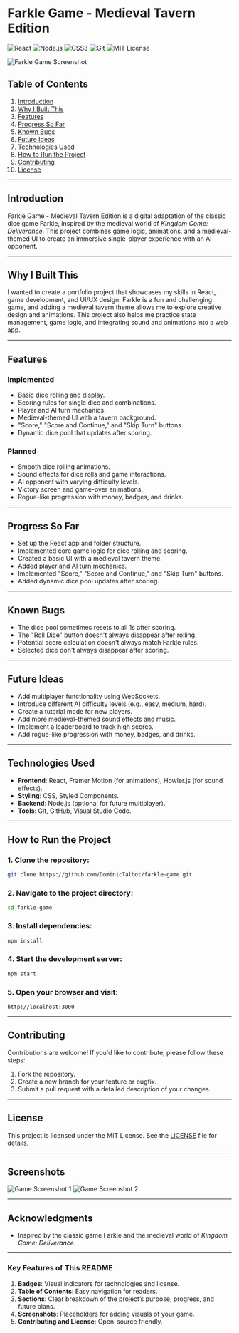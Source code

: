# Farkle Game - Medieval Tavern Edition

![React](https://img.shields.io/badge/React-20232A?style=for-the-badge&logo=react&logoColor=61DAFB)
![Node.js](https://img.shields.io/badge/Node.js-43853D?style=for-the-badge&logo=node.js&logoColor=white)
![CSS3](https://img.shields.io/badge/CSS3-1572B6?style=for-the-badge&logo=css3&logoColor=white)
![Git](https://img.shields.io/badge/Git-F05032?style=for-the-badge&logo=git&logoColor=white)
![MIT License](https://img.shields.io/badge/License-MIT-blue?style=for-the-badge)

![Farkle Game Screenshot](./public/assets/images/farkle-home.png)

## Table of Contents
1. [Introduction](#introduction)
2. [Why I Built This](#why-i-built-this)
3. [Features](#features)
4. [Progress So Far](#progress-so-far)
5. [Known Bugs](#known-bugs)
6. [Future Ideas](#future-ideas)
7. [Technologies Used](#technologies-used)
8. [How to Run the Project](#how-to-run-the-project)
9. [Contributing](#contributing)
10. [License](#license)

---

## Introduction
Farkle Game - Medieval Tavern Edition is a digital adaptation of the classic dice game Farkle, inspired by the medieval world of *Kingdom Come: Deliverance*. This project combines game logic, animations, and a medieval-themed UI to create an immersive single-player experience with an AI opponent.

---

## Why I Built This
I wanted to create a portfolio project that showcases my skills in React, game development, and UI/UX design. Farkle is a fun and challenging game, and adding a medieval tavern theme allows me to explore creative design and animations. This project also helps me practice state management, game logic, and integrating sound and animations into a web app.

---

## Features
### Implemented
- Basic dice rolling and display.
- Scoring rules for single dice and combinations.
- Player and AI turn mechanics.
- Medieval-themed UI with a tavern background.
- "Score," "Score and Continue," and "Skip Turn" buttons.
- Dynamic dice pool that updates after scoring.

### Planned
- Smooth dice rolling animations.
- Sound effects for dice rolls and game interactions.
- AI opponent with varying difficulty levels.
- Victory screen and game-over animations.
- Rogue-like progression with money, badges, and drinks.

---

## Progress So Far
- Set up the React app and folder structure.
- Implemented core game logic for dice rolling and scoring.
- Created a basic UI with a medieval tavern theme.
- Added player and AI turn mechanics.
- Implemented "Score," "Score and Continue," and "Skip Turn" buttons.
- Added dynamic dice pool updates after scoring.

---

## Known Bugs
- The dice pool sometimes resets to all 1s after scoring.
- The "Roll Dice" button doesn't always disappear after rolling.
- Potential score calculation doesn't always match Farkle rules.
- Selected dice don't always disappear after scoring.

---

## Future Ideas
- Add multiplayer functionality using WebSockets.
- Introduce different AI difficulty levels (e.g., easy, medium, hard).
- Create a tutorial mode for new players.
- Add more medieval-themed sound effects and music.
- Implement a leaderboard to track high scores.
- Add rogue-like progression with money, badges, and drinks.

---

## Technologies Used
- **Frontend**: React, Framer Motion (for animations), Howler.js (for sound effects).
- **Styling**: CSS, Styled Components.
- **Backend**: Node.js (optional for future multiplayer).
- **Tools**: Git, GitHub, Visual Studio Code.

---

## How to Run the Project

### 1. Clone the repository:
```bash
git clone https://github.com/DominicTalbot/farkle-game.git
```

### 2. Navigate to the project directory:
```bash
cd farkle-game
```

### 3. Install dependencies:
```bash
npm install
```

### 4. Start the development server:
```bash
npm start
```

### 5. Open your browser and visit:
```
http://localhost:3000
```

---

## Contributing
Contributions are welcome! If you'd like to contribute, please follow these steps:

1. Fork the repository.
2. Create a new branch for your feature or bugfix.
3. Submit a pull request with a detailed description of your changes.

---

## License
This project is licensed under the MIT License. See the [LICENSE](LICENSE) file for details.

---

## Screenshots
![Game Screenshot 1](./public/assets/images/farkle-gif.gif)
![Game Screenshot 2](./public/assets/images/farkle-score.png)

---

## Acknowledgments
- Inspired by the classic game Farkle and the medieval world of *Kingdom Come: Deliverance*.

---

### **Key Features of This README**
1. **Badges**: Visual indicators for technologies and license.
2. **Table of Contents**: Easy navigation for readers.
3. **Sections**: Clear breakdown of the project’s purpose, progress, and future plans.
4. **Screenshots**: Placeholders for adding visuals of your game.
5. **Contributing and License**: Open-source friendly.
